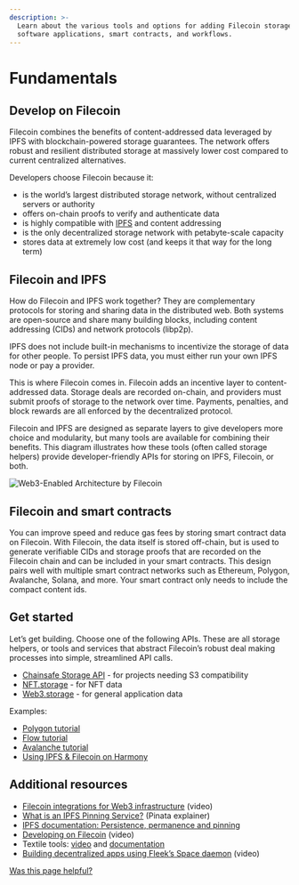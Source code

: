 ```yaml
---
description: >-
  Learn about the various tools and options for adding Filecoin storage to
  software applications, smart contracts, and workflows.
---
```


# Fundamentals

## Develop on Filecoin

Filecoin combines the benefits of content-addressed data leveraged by IPFS with blockchain-powered storage guarantees. The network offers robust and resilient distributed storage at massively lower cost compared to current centralized alternatives.

Developers choose Filecoin because it:

* is the world’s largest distributed storage network, without centralized servers or authority
* offers on-chain proofs to verify and authenticate data
* is highly compatible with [IPFS](https://ipfs.tech/) and content addressing
* is the only decentralized storage network with petabyte-scale capacity
* stores data at extremely low cost (and keeps it that way for the long term)

## Filecoin and IPFS

How do Filecoin and IPFS work together? They are complementary protocols for storing and sharing data in the distributed web. Both systems are open-source and share many building blocks, including content addressing (CIDs) and network protocols (libp2p).

IPFS does not include built-in mechanisms to incentivize the storage of data for other people. To persist IPFS data, you must either run your own IPFS node or pay a provider.

This is where Filecoin comes in. Filecoin adds an incentive layer to content-addressed data. Storage deals are recorded on-chain, and providers must submit proofs of storage to the network over time. Payments, penalties, and block rewards are all enforced by the decentralized protocol.

Filecoin and IPFS are designed as separate layers to give developers more choice and modularity, but many tools are available for combining their benefits. This diagram illustrates how these tools (often called storage helpers) provide developer-friendly APIs for storing on IPFS, Filecoin, or both.

![Web3-Enabled Architecture by Filecoin](../../.gitbook/assets/smart-contracts-fundamentals-overview-web3-architecture.webp)

## Filecoin and smart contracts

You can improve speed and reduce gas fees by storing smart contract data on Filecoin. With Filecoin, the data itself is stored off-chain, but is used to generate verifiable CIDs and storage proofs that are recorded on the Filecoin chain and can be included in your smart contracts. This design pairs well with multiple smart contract networks such as Ethereum, Polygon, Avalanche, Solana, and more. Your smart contract only needs to include the compact content ids.

## Get started

Let’s get building. Choose one of the following APIs. These are all storage helpers, or tools and services that abstract Filecoin’s robust deal making processes into simple, streamlined API calls.

* [Chainsafe Storage API](https://docs.storage.chainsafe.io/) - for projects needing S3 compatibility
* [NFT.storage](https://nft.storage/) - for NFT data
* [Web3.storage](https://web3.storage/) - for general application data

Examples:

* [Polygon tutorial](https://github.com/protocol/nft-website/blob/main/docs/tutorial/mint-nftstorage-polygon.md)
* [Flow tutorial](https://github.com/protocol/nft-website/blob/main/docs/tutorial/flow-nft-marketplace.md)
* [Avalanche tutorial](https://github.com/protocol/nft-website/blob/main/docs/tutorial/avax-nft.md)
* [Using IPFS & Filecoin on Harmony](https://docs.harmony.one/home/developers/tutorials/ipfs-filecoin)

## Additional resources

* [Filecoin integrations for Web3 infrastructure](https://www.youtube.com/watch?v=Q0oe6i7d1u4) (video)
* [What is an IPFS Pinning Service?](https://medium.com/pinata/what-is-an-ipfs-pinning-service-f6ed4cd7e475) (Pinata explainer)
* [IPFS documentation: Persistence, permanence and pinning](https://docs.ipfs.tech/concepts/persistence/)
* [Developing on Filecoin](https://www.youtube.com/watch?v=aGCpq0Xf-w8) (video)
* Textile tools: [video](https://www.youtube.com/watch?v=IZ8M9m9\_uJY) and [documentation](https://docs.textile.io/)
* [Building decentralized apps using Fleek’s Space daemon](https://www.youtube.com/watch?v=pWJ5fty-7mA) (video)



[Was this page helpful?](https://airtable.com/apppq4inOe4gmSSlk/pagoZHC2i1iqgphgl/form?prefill\_Page+URL=https://docs.filecoin.io/smart-contracts/fundamentals)
